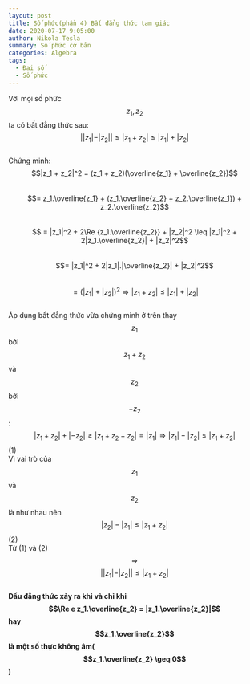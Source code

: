 ```yaml
---
layout: post
title: Số phức(phần 4) Bất đẳng thức tam giác
date: 2020-07-17 9:05:00
author: Nikola Tesla
summary: Số phức cơ bản
categories: Algebra
tags: 
  - Đại số
  - Số phức
---
```


Với mọi số phức $$z_1, z_2$$ ta có bất đẳng thức sau:  
$$||z_1| - |z_2|| \leq |z_1 + z_2| \leq |z_1| + |z_2|$$  
Chứng minh:  $$|z_1 + z_2|^2 = (z_1 + z_2)(\overline{z_1} + \overline{z_2})$$  
$$= z_1.\overline{z_1} + (z_1.\overline{z_2} + z_2.\overline{z_1}) + z_2.\overline{z_2}$$  
$$ = |z_1|^2 + 2\Re {z_1.\overline{z_2}} + |z_2|^2 \leq |z_1|^2 + 2|z_1.\overline{z_2}| + |z_2|^2$$   
$$= |z_1|^2 + 2|z_1|.|\overline{z_2}| + |z_2|^2$$  
$$ = (|z_1| + |z_2|)^2 \Rightarrow |z_1 + z_2| \leq |z_1| + |z_2|$$  
Áp dụng bất đẳng thức vừa chứng minh ở trên thay $$z_1$$ bởi $$z_1 + z_2$$ và $$z_2$$ bởi $$-z_2$$:  
$$|z_1 + z_2| + |-z_2| \geq |z_1 + z_2 - z_2| = |z_1| \Rightarrow |z_1| - |z_2| \leq |z_1 + z_2|$$ (1)   
Vì vai trò của $$z_1$$ và $$z_2$$ là như nhau nên $$|z_2| - |z_1| \leq |z_1 + z_2|$$(2)  
Từ (1) và (2) $$\Rightarrow$$ $$||z_1| - |z_2|| \leq |z_1 + z_2|$$  
**Dấu đẳng thức xảy ra khi và chỉ khi $$\Re e z_1.\overline{z_2} = |z_1.\overline{z_2}|$$ hay $$z_1.\overline{z_2}$$ là một số thực không âm($$z_1.\overline{z_2} \geq 0$$)**

